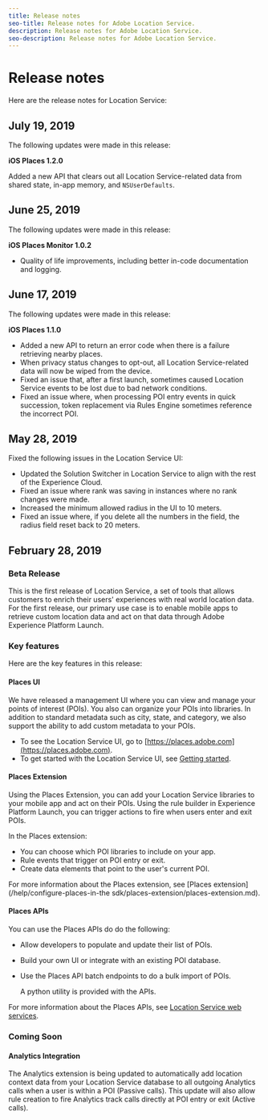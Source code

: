 ```yaml
---
title: Release notes
seo-title: Release notes for Adobe Location Service.
description: Release notes for Adobe Location Service.
seo-description: Release notes for Adobe Location Service.
---
```


# Release notes

Here are the release notes for Location Service:

## July 19, 2019

The following updates were made in this release:

**iOS Places 1.2.0**

Added a new API that clears out all Location Service-related data from shared state, in-app memory, and `NSUserDefaults`.

## June 25, 2019

The following updates were made in this release:

**iOS Places Monitor 1.0.2**

* Quality of life improvements, including better in-code documentation and logging.

## June 17, 2019

The following updates were made in this release:

**iOS Places 1.1.0**

* Added a new API to return an error code when there is a failure retrieving nearby places.
* When privacy status changes to opt-out, all Location Service-related data will now be wiped from the device.
* Fixed an issue that, after a first launch, sometimes caused Location Service events to be lost due to bad network conditions.
* Fixed an issue where, when processing POI entry events in quick succession, token replacement via Rules Engine sometimes reference the incorrect POI.

## May 28, 2019

Fixed the following issues in the Location Service UI:

* Updated the Solution Switcher in Location Service to align with the rest of the Experience Cloud.
* Fixed an issue where rank was saving in instances where no rank changes were made.
* Increased the minimum allowed radius in the UI to 10 meters.
* Fixed an issue where, if you delete all the numbers in the field, the radius field reset back to 20 meters.

## February 28, 2019

### Beta Release

This is the first release of Location Service, a set of tools that allows customers to enrich their users' experiences with real world location data. For the first release, our primary use case is to enable mobile apps to retrieve custom location data and act on that data through Adobe Experience Platform Launch.

### Key features

Here are the key features in this release:

#### Places UI 

We have released a management UI where you can view and manage your points of interest (POIs). You also can organize your POIs into libraries. In addition to standard metadata such as city, state, and category, we also support the ability to add custom metadata to your POIs.

* To see the Location Service UI, go to [https://places.adobe.com](https://places.adobe.com). 
* To get started with the Location Service UI, see [Getting started](/help/getting-started.md).

#### Places Extension

Using the Places Extension, you can add your Location Service libraries to your mobile app and act on their POIs. Using the rule builder in Experience Platform Launch, you can trigger actions to fire when users enter and exit POIs.

In the Places extension:

* You can choose which POI libraries to include on your app.
* Rule events that trigger on POI entry or exit.
* Create data elements that point to the user's current POI.

For more information about the Places extension, see [Places extension](/help/configure-places-in-the sdk/places-extension/places-extension.md).

#### Places APIs 

You can use the Places APIs do do the following:

* Allow developers to populate and update their list of POIs. 
* Build your own UI or integrate with an existing POI database. 
* Use the Places API batch endpoints to do a bulk import of POIs. 

    A python utility is provided with the APIs. 

For more information about the Places APIs, see [Location Service web services](/help/places-rest-apis/places-rest-apis.md).

### Coming Soon

#### Analytics Integration

The Analytics extension is being updated to automatically add location context data from your Location Service database to all outgoing Analytics calls when a user is within a POI (Passive calls). This update will also allow rule creation to fire Analytics track calls directly at POI entry or exit (Active calls).

